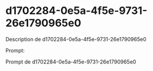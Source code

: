 # d1702284-0e5a-4f5e-9731-26e1790965e0

Description de d1702284-0e5a-4f5e-9731-26e1790965e0

Prompt:

Prompt de d1702284-0e5a-4f5e-9731-26e1790965e0